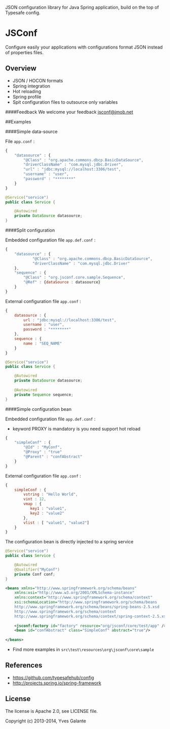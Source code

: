 JSON configuration library for Java Spring application, build on the top of Typesafe config.

JSConf
======

Configure easily your applications with configurations format JSON instead of properties files.


## Overview

- JSON / HOCON formats
- Spring integration 
- Hot reloading
- Spring profile
- Spit configuration files to outsource only variables


####Feedback 
We welcome your feedback jsconf@jmob.net

##Examples

####Simple data-source 

File `app.conf` :

```javascript
{
	"datasource" : {
	    "@Class" : "org.apache.commons.dbcp.BasicDataSource",
	    "driverClassName" : "com.mysql.jdbc.Driver",
	    "url" : "jdbc:mysql://localhost:3306/test",
	    "username" : "user",
	    "password" : "********"
	}
}
```

```java  
@Service("service")
public class Service {

	@Autowired
    private DataSource datasource;
}
```

####Split configuration

Embedded configuration file `app.def.conf`  :

```javascript
{
	"datasource" : {
	        "@Class" : "org.apache.commons.dbcp.BasicDataSource",
	        "driverClassName" : "com.mysql.jdbc.Driver"
	},     
	"sequence" : {
        "@Class" : "org.jsconf.core.sample.Sequence",
        "@Ref" : {dataSource : datasource}
    }
}
```

External configuration file `app.conf` :

```javascript
{
	datasource : {
	    url : "jdbc:mysql://localhost:3306/test",
	    username : "user",
	    password : "********"
	}, 
	sequence : {
 		name : "SEQ_NAME"
	}
}
```

```java  
@Service("service")
public class Service {

	@Autowired
    private DataSource datasource;
    
	@Autowired
    private Sequence sequence;
}
```

####Simple configuration bean

Embedded configuration file `app.def.conf`  :

- keyword PROXY is mandatory is you need support hot reload

```javascript
{
	"simpleConf" : {
	    "@Id" : "MyConf",
	    "@Proxy" : "true"
	    "@Parent" : "confAbstract"
    }
}
```


External configuration file `app.conf` :

```javascript
{
	simpleConf : {
	    vstring : "Hello World",
	    vint : 12,
	    vmap : {
	       key1 : "value1",
	       key2 : "value2"
	    },
	    vlist : [ "value1", "value2"]
	}
}
```

The configuration bean is directly injected to a spring service

```java  
@Service("service")
public class Service {

	@Autowired
	@Qualifier("MyConf")
    private Conf conf;
}
```

```xml  
<beans xmlns="http://www.springframework.org/schema/beans"
	xmlns:xsi="http://www.w3.org/2001/XMLSchema-instance" 
	xmlns:context="http://www.springframework.org/schema/context"
	xsi:schemaLocation="http://www.springframework.org/schema/beans
	http://www.springframework.org/schema/beans/spring-beans-2.5.xsd
	http://www.springframework.org/schema/context
	http://www.springframework.org/schema/context/spring-context-2.5.xsd">
	
	<jsconf:factory id="factory" resource="org/jsconf/core/test/app" />	
	<bean id="confAbstract" class="SimpleConf" abstract="true"/>	
	
</beans>
```

- Find more examples in `src\test\resources\org\jsconf\core\sample`

## References

- https://github.com/typesafehub/config
- http://projects.spring.io/spring-framework

## License

The license is Apache 2.0, see LICENSE file.

Copyright (c) 2013-2014, Yves Galante
